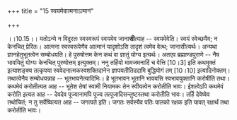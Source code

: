 +++
title = "15 स्वयमेवात्मनाऽत्मानं"

+++
  
  
।।10.15।। यतोऽन्ये न विदुरतः स्वस्वरूपं स्वयमेव
जाना**सी**त्याह -- स्वयमेवेति। स्वयं स्वेच्छयैव; न
केनचित् प्रेरितः। आत्मना स्वस्वरूपेणैव आत्मानं यादृशोऽसि तादृशं त्वमेव
वेत्थ; जानासीत्यर्थः। अन्यथा ज्ञानहेतुभूतत्वेन सम्बोधयति। हे पुरुषोत्तम
केन कथं वा ज्ञातुं योग्य इत्यर्थः। अतएव ब्रह्माण्डपुराणे -- नैष भावयितुं
योग्यः केनचित् पुरुषोत्तम् इत्युक्तम्। ननु तर्हियो मामजमनादिं च वेत्ति
\[10।3\] इति कथमुक्तं इत्याशङ्क्य तत्कृपया स्ववेदनात्मकस्वशक्तिदानेन
ज्ञापयतीतिददामि बुद्धियोगं तम् \[10।10\] इत्यादिनोक्तम्। तथात्वेनैव
सम्बोधयन्नाह -- भूतभावनेत्यादिभिः। हे भूतभावन भूतानि भावयसि
स्वभावयुक्तानि करोषीति तथा। कथमेवं करोतीत्यत आह -- भूतेश तेषां स्वामी
नियामकः तेन स्वीयत्वेन करोतीति भावः। ईशत्वेऽपि कथमेवं करोति इत्यत आह --
देवदेव पूज्यानामपि पूज्य तत्पूजादिसन्तुष्टस्तथा करोतीति भावः। तर्हि
देवेष्वेव तथोचितं; न तु सर्वेष्वित्यत आह -- जगत्पते इति। जगतः सर्वस्यैव
पतिः पालको रक्षक इति यावत् रक्षार्थं तथा करोतीति भावः।  
  
